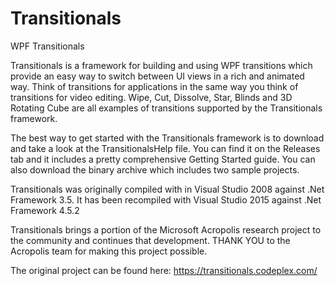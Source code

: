 # Transitionals
WPF Transitionals

Transitionals is a framework for building and using WPF transitions which provide an easy way to switch between UI views in a rich and animated way. Think of transitions for applications in the same way you think of transitions for video editing. Wipe, Cut, Dissolve, Star, Blinds and 3D Rotating Cube are all examples of transitions supported by the Transitionals framework.

The best way to get started with the Transitionals framework is to download and take a look at the TransitionalsHelp file. You can find it on the Releases tab and it includes a pretty comprehensive Getting Started guide. You can also download the binary archive which includes two sample projects. 

Transitionals was originally compiled with in Visual Studio 2008 against .Net Framework 3.5.
It has been recompiled with Visual Studio 2015 against .Net Framework 4.5.2

Transitionals brings a portion of the Microsoft Acropolis research project to the community and continues that development. THANK YOU to the Acropolis team for making this project possible. 

The original project can be found here: https://transitionals.codeplex.com/

